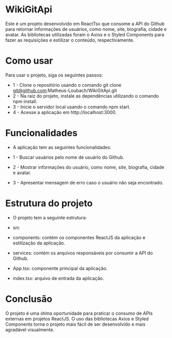 # WikiGitApi


Este é um projeto desenvolvido em ReactTsx que consome a API do Github para retornar informações de usuários, como nome, site, biografia, cidade e avatar. As bibliotecas utilizadas foram o Axios e o Styled Components para fazer as requisições e estilizar o conteúdo, respectivamente.

# Como usar
Para usar o projeto, siga os seguintes passos:

- 1 - Clone o repositório usando o comando git clone git@github.com:Matheus-Loubach/WikiGitApi.git
- 2 - Na raiz do projeto, instale as dependências utilizando o comando npm install.
- 3 - Inicie o servidor local usando o comando npm start.
- 4 - Acesse a aplicação em http://localhost:3000.

# Funcionalidades
- A aplicação tem as seguintes funcionalidades:

- 1 - Buscar usuários pelo nome de usuário do Github.
- 2 - Mostrar informações do usuário, como nome, site, biografia, cidade e avatar.
- 3 - Apresentar mensagem de erro caso o usuário não seja encontrado.

# Estrutura do projeto

- O projeto tem a seguinte estrutura:

- src
- components: contém os componentes ReactJS da aplicação e estilização da aplicação.
- services: contém os arquivos responsáveis por consumir a API do Github.
- App.tsx: componente principal da aplicação.
- index.tsx: arquivo de entrada da aplicação.

# Conclusão
O projeto é uma ótima oportunidade para praticar o consumo de APIs externas em projetos ReactJS. O uso das bibliotecas Axios e Styled Components torna o projeto mais fácil de ser desenvolvido e mais agradável visualmente.
